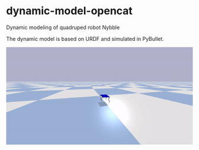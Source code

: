 # dynamic-model-opencat
Dynamic modeling of quadruped robot Nybble

The dynamic model is based on URDF and simulated in PyBullet.


![](dynamic_model.gif)

